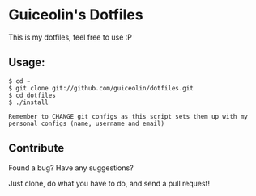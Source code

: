 # Guiceolin's Dotfiles

This is my dotfiles, feel free to use :P

## Usage:

    $ cd ~
    $ git clone git://github.com/guiceolin/dotfiles.git
    $ cd dotfiles
    $ ./install

    Remember to CHANGE git configs as this script sets them up with my personal configs (name, username and email)
    
## Contribute

Found a bug? Have any suggestions?

Just clone, do what you have to do, and send a pull request!

